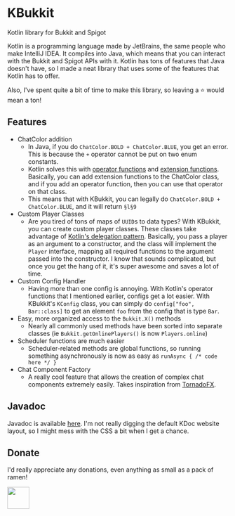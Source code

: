 # KBukkit
Kotlin library for Bukkit and Spigot

Kotlin is a programming language made by JetBrains, the same people who make IntelliJ IDEA.
It compiles into Java, which means that you can interact with the Bukkit and Spigot APIs with it.
Kotlin has tons of features that Java doesn't have, so I made a neat library that uses some of the features
that Kotlin has to offer.

Also, I've spent quite a bit of time to make this library, so leaving a :star: would mean a ton!

## Features
* ChatColor addition
  * In Java, if you do `ChatColor.BOLD + ChatColor.BLUE`, you get an error.
  This is because the `+` operator cannot be put on two enum constants.
  * Kotlin solves this with [operator functions] and [extension functions].
  Basically, you can add extension functions to the ChatColor class, and if you
  add an operator function, then you can use that operator on that class.
  * This means that with KBukkit, you can legally do `ChatColor.BOLD + ChatColor.BLUE`, and it will return `§l§9`
* Custom Player Classes
  * Are you tired of tons of maps of `UUID`s to data types? With KBukkit,
  you can create custom player classes. These classes take advantage of
  [Kotlin's delegation pattern]. Basically, you pass a player as an
  argument to a constructor, and the class will implement the `Player` interface,
  mapping all required functions to the argument passed into the constructor.
  I know that sounds complicated, but once you get the hang of it, it's super awesome and
  saves a lot of time.
* Custom Config Handler
  * Having more than one config is annoying. With Kotlin's operator functions
  that I mentioned earlier, configs get a lot easier. With KBukkit's `KConfig` class,
  you can simply do `config["foo", Bar::class]` to get an element `foo` from the config that is type `Bar`.
* Easy, more organized access to the `Bukkit.X()` methods
  * Nearly all commonly used methods have been sorted into separate classes
  (ie `Bukkit.getOnlinePlayers()` is now `Players.online`)
* Scheduler functions are much easier
  * Scheduler-related methods are global functions, so running something asynchronously is now as easy
  as `runAsync { /* code here */ }`
* Chat Component Factory
  * A really cool feature that allows the creation of complex chat components
  extremely easily. Takes inspiration from [TornadoFX].
  
## Javadoc
Javadoc is available [here][javadoc]. I'm not really digging the default
KDoc website layout, so I might mess with the CSS a bit when I get a chance.

## Donate
I'd really appreciate any donations, even anything as small as a pack of ramen!

[<img src="https://upload.wikimedia.org/wikipedia/commons/b/b5/PayPal.svg" height="50">][paypal]
  
[operator functions]: https://kotlinlang.org/docs/reference/operator-overloading.html
[extension functions]: https://kotlinlang.org/docs/reference/extensions.html
[Kotlin's delegation pattern]: https://kotlinlang.org/docs/reference/delegation.html
[javadoc]: https://kbukkit.deanveloper.com
[paypal]: https://PayPal.Me/Dean98/5USD
[TornadoFX]: https://github.com/edvin/tornadofx/wiki/Type-Safe-Builders
